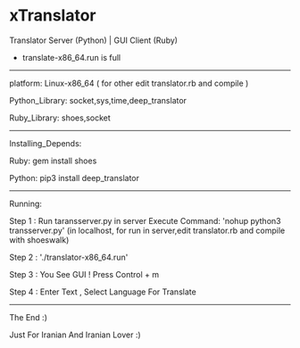 # xTranslator
Translator Server (Python) | GUI Client (Ruby)

* translate-x86_64.run is full

________________________________________________________

platform: Linux-x86_64 ( for other edit translator.rb and compile )

Python_Library: socket,sys,time,deep_translator

Ruby_Library: shoes,socket

________________________________________________________

Installing_Depends: 

Ruby: gem install shoes

Python: pip3 install deep_translator

________________________________________________________

Running:

Step 1 : Run taransserver.py in server Execute Command: 'nohup python3 transserver.py' (in localhost, for run in server,edit translator.rb and compile with shoeswalk)

Step 2 : './translator-x86_64.run'

Step 3 : You See GUI ! Press Control + m

Step 4 : Enter Text , Select Language For Translate

________________________________________________________

The End :)

Just For Iranian And Iranian Lover :)

